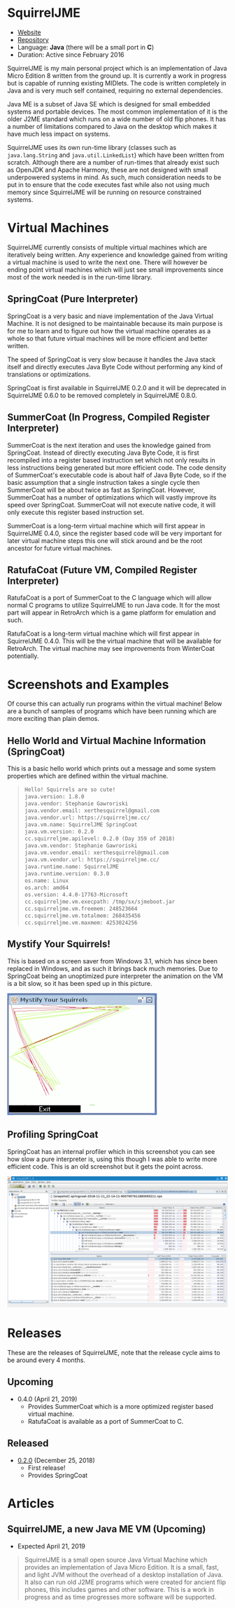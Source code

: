 # SquirrelJME

 * [Website](https://squirreljme.cc/)
 * [Repository](https://github.com/XerTheSquirrel/SquirrelJME)
 * Language: **Java** (there will be a small port in **C**)
 * Duration: Active since February 2016

SquirrelJME is my main personal project which is an implementation of Java Micro Edition 8 written from the ground up. It is currently a work in progress but is capable of running existing MIDlets. The code is written completely in Java and is very much self contained, requiring no external dependencies.

Java ME is a subset of Java SE which is designed for small embedded systems and portable devices. The most common implementation of it is the older J2ME standard which runs on a wide number of old flip phones. It has a number of limitations compared to Java on the desktop which makes it have much less impact on systems.

SquirrelJME uses its own run-time library (classes such as `java.lang.String` and `java.util.LinkedList`) which have been written from scratch. Although there are a number of run-times that already exist such as OpenJDK and Apache Harmony, these are not designed with small underpowered systems in mind. As such, much consideration needs to be put in to ensure that the code executes fast while also not using much memory since SquirrelJME will be running on resource constrained systems.

# Virtual Machines

SquirrelJME currently consists of multiple virtual machines which are iteratively being written. Any experience and knowledge gained from writing a virtual machine is used to write the next one. There will however be ending point virtual machines which will just see small improvements since most of the work needed is in the run-time library.

## SpringCoat (Pure Interpreter)

SpringCoat is a very basic and niave implementation of the Java Virtual Machine. It is not designed to be maintainable because its main purpose is for me to learn and to figure out how the virtual machine operates as a whole so that future virtual machines will be more efficient and better written.

The speed of SpringCoat is very slow because it handles the Java stack itself and directly executes Java Byte Code without performing any kind of translations or optimizations.

SpringCoat is first available in SquirrelJME 0.2.0 and it will be deprecated in SquirrelJME 0.6.0 to be removed completely in SquirrelJME 0.8.0.

## SummerCoat (In Progress, Compiled Register Interpreter)

SummerCoat is the next iteration and uses the knowledge gained from SpringCoat. Instead of directly executing Java Byte Code, it is first recompiled into a register based instruction set which not only results in less instructions being generated but more efficient code. The code density of SummerCoat's executable code is about half of Java Byte Code, so if the basic assumption that a single instruction takes a single cycle then SummerCoat will be about twice as fast as SpringCoat. However, SummerCoat has a number of optimizations which will vastly improve its speed over SpringCoat. SummerCoat will not execute native code, it will only execute this register based instruction set.

SummerCoat is a long-term virtual machine which will first appear in SquirrelJME 0.4.0, since the register based code will be very important for later virtual machine steps this one will stick around and be the root ancestor for future virtual machines.

## RatufaCoat (Future VM, Compiled Register Interpreter)

RatufaCoat is a port of SummerCoat to the C language which will allow normal C programs to utilize SquirrelJME to run Java code. It for the most part will appear in RetroArch which is a game platform for emulation and such.

RatufaCoat is a long-term virtual machine which will first appear in SquirrelJME 0.4.0. This will be the virtual machine that will be available for RetroArch. The virtual machine may see improvements from WinterCoat potentially.

# Screenshots and Examples

Of course this can actually run programs within the virtual machine! Below are a bunch of samples of programs which have been running which are more exciting than plain demos.

## Hello World and Virtual Machine Information (SpringCoat)

This is a basic hello world which prints out a message and some system properties which are defined within the virtual machine.

> ```
> Hello! Squirrels are so cute!
> java.version: 1.8.0
> java.vendor: Stephanie Gawroriski
> java.vendor.email: xerthesquirrel@gmail.com
> java.vendor.url: https://squirreljme.cc/
> java.vm.name: SquirrelJME SpringCoat
> java.vm.version: 0.2.0
> cc.squirreljme.apilevel: 0.2.0 (Day 359 of 2018)
> java.vm.vendor: Stephanie Gawroriski
> java.vm.vendor.email: xerthesquirrel@gmail.com
> java.vm.vendor.url: https://squirreljme.cc/
> java.runtime.name: SquirrelJME
> java.runtime.version: 0.3.0
> os.name: Linux
> os.arch: amd64
> os.version: 4.4.0-17763-Microsoft
> cc.squirreljme.vm.execpath: /tmp/sx/sjmeboot.jar
> cc.squirreljme.vm.freemem: 248523664
> cc.squirreljme.vm.totalmem: 268435456
> cc.squirreljme.vm.maxmem: 4253024256
> ```

## Mystify Your Squirrels!

This is based on a screen saver from Windows 3.1, which has since been replaced in Windows, and as such it brings back much memories. Due to SpringCoat being an unoptimized pure interpreter the animation on the VM is a bit slow, so it has been sped up in this picture.

![Mystify Your Squirrels!](images/mystify_scaled.gif)

## Profiling SpringCoat

SpringCoat has an internal profiler which in this screenshot you can see how slow a pure interpreter is, using this though I was able to write more efficient code. This is an old screenshot but it gets the point across.

![Old profiling screenshot of SpringCpat](images/springcoatprofile.png)

# Releases

These are the releases of SquirrelJME, note that the release cycle aims to be around every 4 months.

## Upcoming

 * 0.4.0 (April 21, 2019)
   * Provides SummerCoat which is a more optimized register based virtual machine.
   * RatufaCoat is available as a port of SummerCoat to C.

## Released

 * [0.2.0](https://github.com/XerTheSquirrel/SquirrelJME/releases/tag/0.2.0) (December 25, 2018)
   * First release!
   * Provides SpringCoat

# Articles

## SquirrelJME, a new Java ME VM (Upcoming)

 * Expected April 21, 2019

> SquirrelJME is a small open source Java Virtual Machine which provides an implementation of Java Micro Edition. It is a small, fast, and light JVM without the overhead of a desktop installation of Java. It also can run old J2ME programs which were created for ancient flip phones, this includes games and other software. This is a work in progress and as time progresses more software will be supported.
